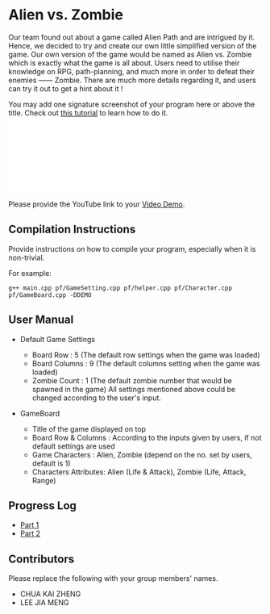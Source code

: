 # Alien vs. Zombie

Our team found out about a game called Alien Path and are intrigued by it. Hence, we decided to try and create our own little simplified version of the game. Our own version of the game would be named as Alien vs. Zombie which is exactly what the game is all about. Users need to utilise their knowledge on RPG, path-planning, and much more in order to defeat their enemies —— Zombie. There are much more details regarding it, and users can try it out to get a hint about it !

You may add one signature screenshot of your program here or above the title. Check out [this tutorial](https://www.digitalocean.com/community/tutorials/markdown-markdown-images) to learn how to do it.
![Alt text](file:///C:/Users/zheng/Downloads/Screenshot+2023-02-01+210636.html)

Please provide the YouTube link to your [Video Demo](https://youtube.com).

## Compilation Instructions

Provide instructions on how to compile your program, especially when it is non-trivial.

For example:

```
g++ main.cpp pf/GameSetting.cpp pf/helper.cpp pf/Character.cpp pf/GameBoard.cpp -DDEMO
```

## User Manual

- Default Game Settings
    - Board Row : 5 (The default row settings when the game was loaded)
    - Board Columns : 9 (The default columns setting when the game was loaded)
    - Zombie Count : 1 (The default zombie number that would be spawned in the game)
    All settings mentioned above could be changed according to the user's input.

- GameBoard
    - Title of the game displayed on top
    - Board Row & Columns : According to the inputs given by users, if not default settings are used
    - Game Characters : Alien, Zombie (depend on the no. set by users, default is 1)
    - Characters Attributes: Alien (Life & Attack), Zombie (Life, Attack, Range)

## Progress Log

- [Part 1](PART1.md)
- [Part 2](PART2.md)

## Contributors

Please replace the following with your group members' names. 

- CHUA KAI ZHENG
- LEE JIA MENG


